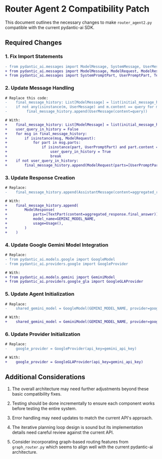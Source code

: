 # Router Agent 2 Compatibility Patch

This document outlines the necessary changes to make `router_agent2.py` compatible with the current pydantic-ai SDK.

## Required Changes

### 1. Fix Import Statements

```diff
- from pydantic_ai.messages import ModelMessage, SystemMessage, UserMessage, AssistantMessage
+ from pydantic_ai.messages import ModelMessage, ModelRequest, ModelResponse
+ from pydantic_ai.messages import SystemPromptPart, UserPromptPart, TextPart
```

### 2. Update Message Handling

```diff
# Replace this code:
-    final_message_history: List[ModelMessage] = list(initial_message_history) if initial_message_history else []
-    if not any(isinstance(m, UserMessage) and m.content == query for m in final_message_history):
-         final_message_history.append(UserMessage(content=query))

# With:
+    final_message_history: List[ModelMessage] = list(initial_message_history) if initial_message_history else []
+    user_query_in_history = False
+    for msg in final_message_history:
+        if isinstance(msg, ModelRequest):
+            for part in msg.parts:
+                if isinstance(part, UserPromptPart) and part.content == query:
+                    user_query_in_history = True
+                    break
+    if not user_query_in_history:
+        final_message_history.append(ModelRequest(parts=[UserPromptPart(content=query)]))
```

### 3. Update Response Creation

```diff
# Replace:
-    final_message_history.append(AssistantMessage(content=aggregated_response.final_answer))

# With:
+    final_message_history.append(
+        ModelResponse(
+            parts=[TextPart(content=aggregated_response.final_answer)],
+            model_name=GEMINI_MODEL_NAME,
+            usage=Usage(),
+        )
+    )
```

### 4. Update Google Gemini Model Integration

```diff
# Replace:
- from pydantic_ai.models.google import GoogleModel
- from pydantic_ai.providers.google import GoogleProvider

# With:
+ from pydantic_ai.models.gemini import GeminiModel
+ from pydantic_ai.providers.google_gla import GoogleGLAProvider
```

### 5. Update Agent Initialization

```diff
# Replace:
-    shared_gemini_model = GoogleModel(GEMINI_MODEL_NAME, provider=google_provider)

# With:
+    shared_gemini_model = GeminiModel(GEMINI_MODEL_NAME, provider=google_provider)
```

### 6. Update Provider Initialization

```diff
# Replace:
-    google_provider = GoogleProvider(api_key=gemini_api_key)

# With:
+    google_provider = GoogleGLAProvider(api_key=gemini_api_key)
```

## Additional Considerations

1. The overall architecture may need further adjustments beyond these basic compatibility fixes.

2. Testing should be done incrementally to ensure each component works before testing the entire system.

3. Error handling may need updates to match the current API's approach.

4. The iterative planning loop design is sound but its implementation details need careful review against the current API.

5. Consider incorporating graph-based routing features from `graph_router.py` which seems to align well with the current pydantic-ai architecture.